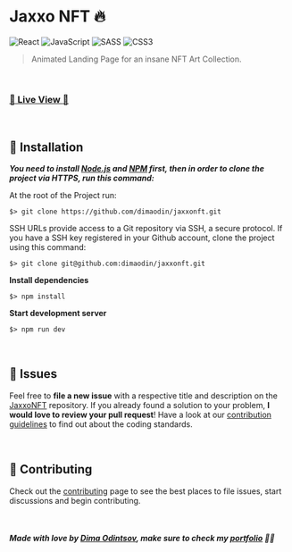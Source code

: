 # Jaxxo NFT 🔥

![React](https://img.shields.io/badge/react-%2320232a.svg?style=for-the-badge&logo=react&logoColor=%2361DAFB) ![JavaScript](https://img.shields.io/badge/javascript-%23323330.svg?style=for-the-badge&logo=javascript&logoColor=%23F7DF1E) ![SASS](https://img.shields.io/badge/SASS-hotpink.svg?style=for-the-badge&logo=SASS&logoColor=white) ![CSS3](https://img.shields.io/badge/css3-%231572B6.svg?style=for-the-badge&logo=css3&logoColor=white)
 
> Animated Landing Page for an insane NFT Art Collection.

<br>

### [:rocket: Live View :rocket:](https://jaxxo.vercel.app/)

<br>

## :construction_worker: Installation

***You need to install [Node.js](https://nodejs.org/en/download/) and [NPM](https://npmjs.com/) first, then in order to clone the project via HTTPS, run this command:***

At the root of the Project run:

```
$> git clone https://github.com/dimaodin/jaxxonft.git
```

SSH URLs provide access to a Git repository via SSH, a secure protocol. If you have a SSH key registered in your Github account, clone the project using this command:

```
$> git clone git@github.com:dimaodin/jaxxonft.git
```

**Install dependencies**

```
$> npm install
```

**Start development server**

```
$> npm run dev
```

<br>

## :bug: Issues

Feel free to **file a new issue** with a respective title and description on the [JaxxoNFT](https://github.com/dimaodin/JaxxoNFT/issues) repository. If you already found a solution to your problem, **I would love to review your pull request**! Have a look at our [contribution guidelines](https://github.com/dimaodin/JaxxoNFT/blob/main/CONTRIBUTING.md) to find out about the coding standards.

<br>

## :tada: Contributing

Check out the [contributing](https://github.com/dimaodin/JaxxoNFT/blob/main/CONTRIBUTING.md) page to see the best places to file issues, start discussions and begin contributing.

<br>

##### Made with love by [Dima Odintsov](https://github.com/DimaOdin), make sure to check my [portfolio](https://dimaodin.com/) 💜🚀
